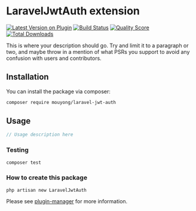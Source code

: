 # LaravelJwtAuth extension

[![Latest Version on Plugin](https://img.shields.io/packagist/v/mouyong/laravel-jwt-auth.svg?style=flat-square)](https://packagist.org/packages/mouyong/laravel-jwt-auth)
[![Build Status](https://img.shields.io/travis/mouyong/laravel-jwt-auth/master.svg?style=flat-square)](https://travis-ci.org/mouyong/laravel-jwt-auth)
[![Quality Score](https://img.shields.io/scrutinizer/g/mouyong/laravel-jwt-auth.svg?style=flat-square)](https://scrutinizer-ci.com/g/mouyong/laravel-jwt-auth)
[![Total Downloads](https://img.shields.io/packagist/dt/mouyong/laravel-jwt-auth.svg?style=flat-square)](https://packagist.org/packages/mouyong/laravel-jwt-auth)

This is where your description should go. Try and limit it to a paragraph or two, and maybe throw in a mention of what PSRs you support to avoid any confusion with users and contributors.

## Installation

You can install the package via composer:

```bash
composer require mouyong/laravel-jwt-auth
```

## Usage

``` php
// Usage description here
```

### Testing

``` bash
composer test
```

### How to create this package

`php artisan new LaravelJwtAuth`

Please see [plugin-manager](https://github.com/mouyong/plugin-manager) for more information.
